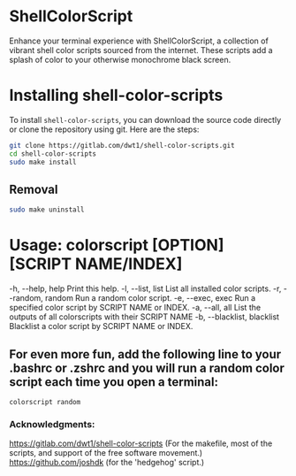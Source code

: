 # ShellColorScript
Enhance your terminal experience with ShellColorScript, a collection of vibrant shell color scripts sourced from the internet. These scripts add a splash of color to your otherwise monochrome black screen.

# Installing shell-color-scripts 
To install `shell-color-scripts`, you can download the source code directly or clone the repository using git. Here are the steps:

``` bash
git clone https://gitlab.com/dwt1/shell-color-scripts.git
cd shell-color-scripts
sudo make install
```

## Removal
``` bash
sudo make uninstall
```

# Usage: colorscript [OPTION] [SCRIPT NAME/INDEX]
-h, --help, help        	Print this help.
-l, --list, list        	List all installed color scripts.
-r, --random, random    	Run a random color script.
-e, --exec, exec        	Run a specified color script by SCRIPT NAME or INDEX.
-a, --all, all          	List the outputs of all colorscripts with their SCRIPT NAME
-b, --blacklist, blacklist	Blacklist a color script by SCRIPT NAME or INDEX.



## For even more fun, add the following line to your .bashrc or .zshrc and you will run a random color script each time you open a terminal:

``` 
colorscript random
```

### Acknowledgments: 
https://gitlab.com/dwt1/shell-color-scripts (For the makefile, most of the scripts, and support of the free software movement.)
https://github.com/joshdk (for the 'hedgehog' script.)
